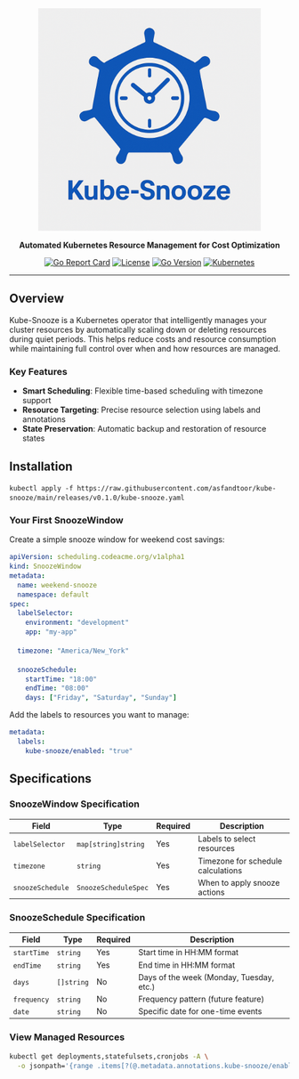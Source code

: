 <div align="center">
  <img src="logo/logo-text.png" alt="Kube-Snooze Logo" width="400"/>
  
  **Automated Kubernetes Resource Management for Cost Optimization**
  
  [![Go Report Card](https://goreportcard.com/badge/github.com/AsfandToor/kube-snooze)](https://goreportcard.com/report/github.com/AsfandToor/kube-snooze)
  [![License](https://img.shields.io/badge/License-Apache%202.0-blue.svg)](https://opensource.org/licenses/Apache-2.0)
  [![Go Version](https://img.shields.io/github/go-mod/go-version/AsfandToor/kube-snooze)](https://golang.org)
  [![Kubernetes](https://img.shields.io/badge/Kubernetes-1.28+-blue.svg)](https://kubernetes.io)
</div>

---

## Overview

Kube-Snooze is a Kubernetes operator that intelligently manages your cluster resources by automatically scaling down or deleting resources during quiet periods. This helps reduce costs and resource consumption while maintaining full control over when and how resources are managed.

### Key Features

- **Smart Scheduling**: Flexible time-based scheduling with timezone support
- **Resource Targeting**: Precise resource selection using labels and annotations
- **State Preservation**: Automatic backup and restoration of resource states

## Installation

`kubectl apply -f https://raw.githubusercontent.com/asfandtoor/kube-snooze/main/releases/v0.1.0/kube-snooze.yaml`

### Your First SnoozeWindow

Create a simple snooze window for weekend cost savings:

```yaml
apiVersion: scheduling.codeacme.org/v1alpha1
kind: SnoozeWindow
metadata:
  name: weekend-snooze
  namespace: default
spec:
  labelSelector:
    environment: "development"
    app: "my-app"
  
  timezone: "America/New_York"
  
  snoozeSchedule:
    startTime: "18:00"
    endTime: "08:00"
    days: ["Friday", "Saturday", "Sunday"]
```

Add the labels to resources you want to manage:

```yaml
metadata:
  labels:
    kube-snooze/enabled: "true"
```

## Specifications

### SnoozeWindow Specification

| Field | Type | Required | Description |
|-------|------|----------|-------------|
| `labelSelector` | `map[string]string` | Yes | Labels to select resources |
| `timezone` | `string` | Yes | Timezone for schedule calculations |
| `snoozeSchedule` | `SnoozeScheduleSpec` | Yes | When to apply snooze actions |

### SnoozeSchedule Specification

| Field | Type | Required | Description |
|-------|------|----------|-------------|
| `startTime` | `string` | Yes | Start time in HH:MM format |
| `endTime` | `string` | Yes | End time in HH:MM format |
| `days` | `[]string` | No | Days of the week (Monday, Tuesday, etc.) |
| `frequency` | `string` | No | Frequency pattern (future feature) |
| `date` | `string` | No | Specific date for one-time events |

<!-- ### Resource Annotations

| Annotation | Value | Description |
|------------|-------|-------------|
| `kube-snooze/enabled` | `"true"` | Enable snoozing for this resource |
| `kube-snooze/policy` | `"policy-name"` | Associate with specific policy |
| `kube-snooze/backup-full-state` | `"true"` | Backup complete resource state | -->

### View Managed Resources

```bash
kubectl get deployments,statefulsets,cronjobs -A \
  -o jsonpath='{range .items[?(@.metadata.annotations.kube-snooze/enabled=="true")]}{.kind}/{.metadata.namespace}/{.metadata.name}{"\n"}{end}'
```